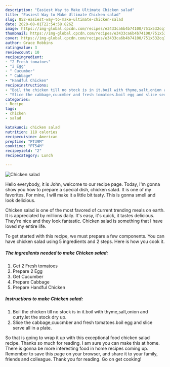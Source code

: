 ```yaml
---
description: "Easiest Way to Make Ultimate Chicken salad"
title: "Easiest Way to Make Ultimate Chicken salad"
slug: 852-easiest-way-to-make-ultimate-chicken-salad
date: 2020-08-01T22:54:58.826Z
image: https://img-global.cpcdn.com/recipes/e3433ca6b4b74100/751x532cq70/chicken-salad-recipe-main-photo.jpg
thumbnail: https://img-global.cpcdn.com/recipes/e3433ca6b4b74100/751x532cq70/chicken-salad-recipe-main-photo.jpg
cover: https://img-global.cpcdn.com/recipes/e3433ca6b4b74100/751x532cq70/chicken-salad-recipe-main-photo.jpg
author: Grace Robbins
ratingvalue: 3
reviewcount: 10
recipeingredient:
- "2 Fresh tomatoes"
- "2 Egg"
- " Cucumber"
- " Cabbage"
- "Handful Chicken"
recipeinstructions:
- "Boil the chicken till no stock is in it.boil with thyme,salt,onion and curty.let the stock dry up."
- "Slice the cabbage,cuucmber and fresh tomatoes.boil egg and slice serve all in a plate."
categories:
- Recipe
tags:
- chicken
- salad

katakunci: chicken salad 
nutrition: 118 calories
recipecuisine: American
preptime: "PT39M"
cooktime: "PT54M"
recipeyield: "2"
recipecategory: Lunch

---
```



![Chicken salad](https://img-global.cpcdn.com/recipes/e3433ca6b4b74100/751x532cq70/chicken-salad-recipe-main-photo.jpg)

Hello everybody, it is John, welcome to our recipe page. Today, I'm gonna show you how to prepare a special dish, chicken salad. It is one of my favorites. For mine, I will make it a little bit tasty. This is gonna smell and look delicious.

Chicken salad is one of the most favored of current trending meals on earth. It is appreciated by millions daily. It's easy, it's quick, it tastes delicious. They're nice and they look fantastic. Chicken salad is something that I have loved my entire life.




To get started with this recipe, we must prepare a few components. You can have chicken salad using 5 ingredients and 2 steps. Here is how you cook it.

<!--inarticleads1-->

##### The ingredients needed to make Chicken salad:

1. Get 2 Fresh tomatoes
1. Prepare 2 Egg
1. Get  Cucumber
1. Prepare  Cabbage
1. Prepare Handful Chicken




<!--inarticleads2-->

##### Instructions to make Chicken salad:

1. Boil the chicken till no stock is in it.boil with thyme,salt,onion and curty.let the stock dry up.
1. Slice the cabbage,cuucmber and fresh tomatoes.boil egg and slice serve all in a plate.




So that is going to wrap it up with this exceptional food chicken salad recipe. Thanks so much for reading. I am sure you can make this at home. There is gonna be more interesting food in home recipes coming up. Remember to save this page on your browser, and share it to your family, friends and colleague. Thank you for reading. Go on get cooking!
